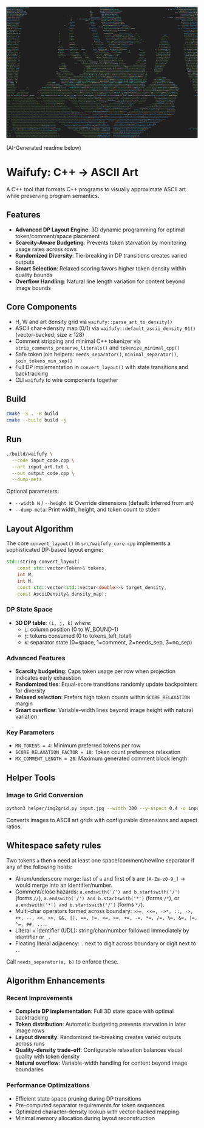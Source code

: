 ![Waifufy](assets/bitset_waifu.png)

(AI-Generated readme below)

# Waifufy: C++ → ASCII Art

A C++ tool that formats C++ programs to visually approximate ASCII art while preserving program semantics.

## Features
- **Advanced DP Layout Engine**: 3D dynamic programming for optimal token/comment/space placement
- **Scarcity-Aware Budgeting**: Prevents token starvation by monitoring usage rates across rows
- **Randomized Diversity**: Tie-breaking in DP transitions creates varied outputs
- **Smart Selection**: Relaxed scoring favors higher token density within quality bounds
- **Overflow Handling**: Natural line length variation for content beyond image bounds

## Core Components
- H, W and art density grid via `waifufy::parse_art_to_density()`
- ASCII char→density map (0/1) via `waifufy::default_ascii_density_01()` (vector-backed; size ≥ 128)
- Comment stripping and minimal C++ tokenizer via `strip_comments_preserve_literals()` and `tokenize_minimal_cpp()`
- Safe token join helpers: `needs_separator()`, `minimal_separator()`, `join_tokens_min_sep()`
- Full DP implementation in `convert_layout()` with state transitions and backtracking
- CLI `waifufy` to wire components together

## Build

```sh
cmake -S . -B build
cmake --build build -j
```

## Run

```sh
./build/waifufy \
  --code input_code.cpp \
  --art input_art.txt \
  --out output_code.cpp \
  --dump-meta
```

Optional parameters:
- `--width N` / `--height N`: Override dimensions (default: inferred from art)
- `--dump-meta`: Print width, height, and token count to stderr


## Layout Algorithm

The core `convert_layout()` in `src/waifufy_core.cpp` implements a sophisticated DP-based layout engine:

```cpp
std::string convert_layout(
    const std::vector<Token>& tokens,
    int W,
    int H,
    const std::vector<std::vector<double>>& target_density,
    const AsciiDensity& density_map);
```

### DP State Space
- **3D DP table**: `(i, j, k)` where:
  - `i`: column position (0 to W_BOUND-1)
  - `j`: tokens consumed (0 to tokens_left_total)
  - `k`: separator state (0=space, 1=comment, 2=needs_sep, 3=no_sep)

### Advanced Features
- **Scarcity budgeting**: Caps token usage per row when projection indicates early exhaustion
- **Randomized ties**: Equal-score transitions randomly update backpointers for diversity
- **Relaxed selection**: Prefers high token counts within `SCORE_RELAXATION` margin
- **Smart overflow**: Variable-width lines beyond image height with natural variation

### Key Parameters
- `MN_TOKENS = 4`: Minimum preferred tokens per row
- `SCORE_RELAXATION_FACTOR = 10`: Token count preference relaxation
- `MX_COMMENT_LENGTH = 20`: Maximum generated comment block length

## Helper Tools

### Image to Grid Conversion
```bash
python3 helper/img2grid.py input.jpg --width 300 --y-aspect 0.4 -o input_art.txt
```

Converts images to ASCII art grids with configurable dimensions and aspect ratios.

## Whitespace safety rules
Two tokens `a` then `b` need at least one space/comment/newline separator if any of the following holds:
- Alnum/underscore merge: last of `a` and first of `b` are `[A-Za-z0-9_]` → would merge into an identifier/number.
- Comment/close hazards: `a.endswith('/') and b.startswith('/')` (forms `//`), `a.endswith('/') and b.startswith('*')` (forms `/*`), or `a.endswith('*') and b.startswith('/')` (forms `*/`).
- Multi-char operators formed across boundary: `>>=, <<=, ->*, ::, ->, ++, --, <<, >>, &&, ||, ==, !=, <=, >=, +=, -=, *=, /=, %=, &=, |=, ^=, ##, ...`.
- Literal + identifier (UDL): string/char/number followed immediately by identifier or `_`.
- Floating literal adjacency: `.` next to digit across boundary or digit next to `.`.

Call `needs_separator(a, b)` to enforce these.

## Algorithm Enhancements

### Recent Improvements
- **Complete DP implementation**: Full 3D state space with optimal backtracking
- **Token distribution**: Automatic budgeting prevents starvation in later image rows
- **Layout diversity**: Randomized tie-breaking creates varied outputs across runs
- **Quality-density trade-off**: Configurable relaxation balances visual quality with token density
- **Natural overflow**: Variable-width handling for content beyond image boundaries

### Performance Optimizations
- Efficient state space pruning during DP transitions
- Pre-computed separator requirements for token sequences
- Optimized character-density lookup with vector-backed mapping
- Minimal memory allocation during layout reconstruction
